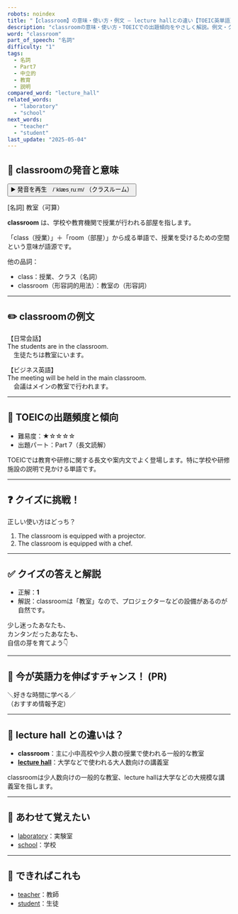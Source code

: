 ```yaml
---
robots: noindex
title: "【classroom】の意味・使い方・例文 ― lecture hallとの違い【TOEIC英単語】"
description: "classroomの意味・使い方・TOEICでの出題傾向をやさしく解説。例文・クイズ付きでlecture hallとの違いもわかりやすく学べます。"
word: "classroom"
part_of_speech: "名詞"
difficulty: "1"
tags:
  - 名詞
  - Part7
  - 中立的
  - 教育
  - 説明
compared_word: "lecture_hall"
related_words:
  - "laboratory"
  - "school"
next_words:
  - "teacher"
  - "student"
last_update: "2025-05-04"
---
```


## 🔰 classroomの発音と意味

<button class="play-audio" onclick="playTTS('classroom')">
  <span class="play-audio-main">
    ▶️ 発音を再生　/ˈklæsˌruːm/
  </span>
  <span class="play-audio-sub">
    （クラスルーム）
  </span>
</button>

[名詞] 教室（可算）

**classroom** は、学校や教育機関で授業が行われる部屋を指します。

「class（授業）」＋「room（部屋）」から成る単語で、授業を受けるための空間という意味が語源です。

他の品詞：  
- class：授業、クラス（名詞）
- classroom（形容詞的用法）：教室の（形容詞）

---

## ✏️ classroomの例文

【日常会話】  
The students are in the classroom.  
　生徒たちは教室にいます。

【ビジネス英語】  
The meeting will be held in the main classroom.  
　会議はメインの教室で行われます。

---

## 🎯 TOEICの出題頻度と傾向

- 難易度：★☆☆☆☆
- 出題パート：Part 7（長文読解）

TOEICでは教育や研修に関する長文や案内文でよく登場します。特に学校や研修施設の説明で見かける単語です。

---

## ❓ クイズに挑戦！

正しい使い方はどっち？

1. The classroom is equipped with a projector.  
2. The classroom is equipped with a chef.

---

## ✅ クイズの答えと解説

- 正解：**1**
- 解説：classroomは「教室」なので、プロジェクターなどの設備があるのが自然です。

少し迷ったあなたも、  
カンタンだったあなたも、  
自信の芽を育てよう👇️

---

## 🚀 今が英語力を伸ばすチャンス！ (PR)

<div class="info-center">
＼好きな時間に学べる／<br>  
（おすすめ情報予定）
</div>

---

## 🤔  lecture hall との違いは？

- **classroom**：主に小中高校や少人数の授業で使われる一般的な教室
- **[lecture hall](/word/lecture_hall/)**：大学などで使われる大人数向けの講義室

classroomは少人数向けの一般的な教室、lecture hallは大学などの大規模な講義室を指します。

---

## 🧩 あわせて覚えたい

- [laboratory](/word/laboratory/)：実験室
- [school](/word/school/)：学校

---

## 📖 できればこれも

- [teacher](/word/teacher/)：教師
- [student](/word/student/)：生徒

<!-- cvid: aid16_bid36 -->
